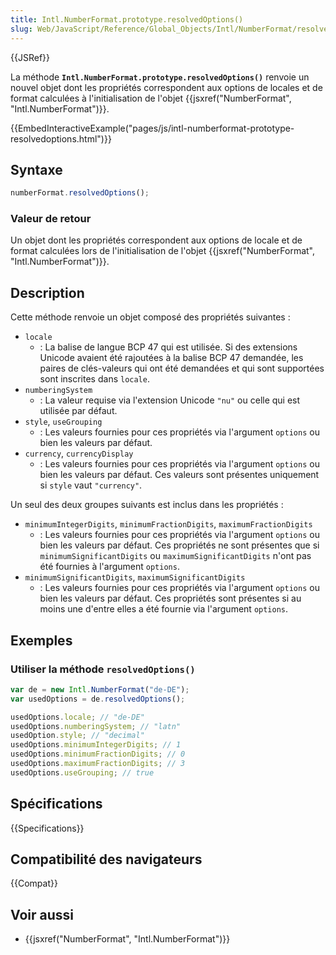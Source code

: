 ```yaml
---
title: Intl.NumberFormat.prototype.resolvedOptions()
slug: Web/JavaScript/Reference/Global_Objects/Intl/NumberFormat/resolvedOptions
---
```


{{JSRef}}

La méthode **`Intl.NumberFormat.prototype.resolvedOptions()`** renvoie un nouvel objet dont les propriétés correspondent aux options de locales et de format calculées à l'initialisation de l'objet {{jsxref("NumberFormat", "Intl.NumberFormat")}}.

{{EmbedInteractiveExample("pages/js/intl-numberformat-prototype-resolvedoptions.html")}}

## Syntaxe

```js
numberFormat.resolvedOptions();
```

### Valeur de retour

Un objet dont les propriétés correspondent aux options de locale et de format calculées lors de l'initialisation de l'objet {{jsxref("NumberFormat", "Intl.NumberFormat")}}.

## Description

Cette méthode renvoie un objet composé des propriétés suivantes :

- `locale`
  - : La balise de langue BCP 47 qui est utilisée. Si des extensions Unicode avaient été rajoutées à la balise BCP 47 demandée, les paires de clés-valeurs qui ont été demandées et qui sont supportées sont inscrites dans `locale`.
- `numberingSystem`
  - : La valeur requise via l'extension Unicode `"nu"` ou celle qui est utilisée par défaut.
- `style`, `useGrouping`
  - : Les valeurs fournies pour ces propriétés via l'argument `options` ou bien les valeurs par défaut.
- `currency`, `currencyDisplay`
  - : Les valeurs fournies pour ces propriétés via l'argument `options` ou bien les valeurs par défaut. Ces valeurs sont présentes uniquement si `style` vaut `"currency"`.

Un seul des deux groupes suivants est inclus dans les propriétés :

- `minimumIntegerDigits`, `minimumFractionDigits`, `maximumFractionDigits`
  - : Les valeurs fournies pour ces propriétés via l'argument `options` ou bien les valeurs par défaut. Ces propriétés ne sont présentes que si `minimumSignificantDigits` ou `maximumSignificantDigits` n'ont pas été fournies à l'argument `options`.
- `minimumSignificantDigits`, `maximumSignificantDigits`
  - : Les valeurs fournies pour ces propriétés via l'argument `options` ou bien les valeurs par défaut. Ces propriétés sont présentes si au moins une d'entre elles a été fournie via l'argument `options`.

## Exemples

### Utiliser la méthode `resolvedOptions()`

```js
var de = new Intl.NumberFormat("de-DE");
var usedOptions = de.resolvedOptions();

usedOptions.locale; // "de-DE"
usedOptions.numberingSystem; // "latn"
usedOption.style; // "decimal"
usedOptions.minimumIntegerDigits; // 1
usedOptions.minimumFractionDigits; // 0
usedOptions.maximumFractionDigits; // 3
usedOptions.useGrouping; // true
```

## Spécifications

{{Specifications}}

## Compatibilité des navigateurs

{{Compat}}

## Voir aussi

- {{jsxref("NumberFormat", "Intl.NumberFormat")}}
